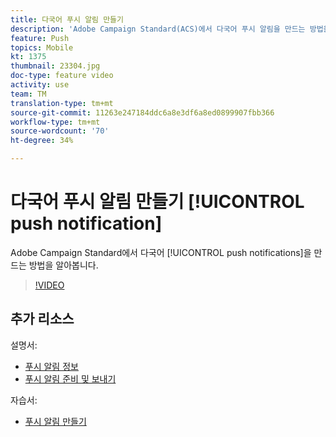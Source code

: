 ```yaml
---
title: 다국어 푸시 알림 만들기
description: 'Adobe Campaign Standard(ACS)에서 다국어 푸시 알림을 만드는 방법을 알아봅니다. '
feature: Push
topics: Mobile
kt: 1375
thumbnail: 23304.jpg
doc-type: feature video
activity: use
team: TM
translation-type: tm+mt
source-git-commit: 11263e247184ddc6a8e3df6a8ed0899907fbb366
workflow-type: tm+mt
source-wordcount: '70'
ht-degree: 34%

---
```



# 다국어 푸시 알림 만들기 [!UICONTROL push notification]

Adobe Campaign Standard에서 다국어 [!UICONTROL push notifications]을 만드는 방법을 알아봅니다.

>[!VIDEO](https://video.tv.adobe.com/v/23304?quality=12)

## 추가 리소스

설명서:

* [푸시 알림 정보](https://docs.adobe.com/content/help/en/campaign-standard/using/communication-channels/push-notifications/about-push-notifications.html)
* [푸시 알림 준비 및 보내기](https://docs.adobe.com/content/help/en/campaign-standard/using/communication-channels/push-notifications/preparing-and-sending-a-push-notification.html)

자습서:

* [푸시 알림 만들기](/help/communication-channels/mobile/push-notifications/creating-a-push-notification.md)
